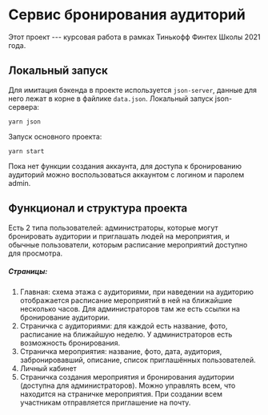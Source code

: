 # Сервис бронирования аудиторий
Этот проект --- курсовая работа в рамках Тинькофф Финтех Школы 2021 года.

## Локальный запуск
Для имитация бэкенда в проекте используется `json-server`, данные для него лежат в корне в файлике `data.json`. Локальный запуск json-сервера:
```
yarn json
```
Запуск основного проекта:
```
yarn start
```
Пока нет функции создания аккаунта, для доступа к бронированию аудиторий можно воспользоваться аккаунтом с логином и паролем admin. 

## Функционал и структура проекта
Есть 2 типа пользователей: администраторы, которые могут бронировать аудитории и приглашать людей на мероприятия, и обычные пользователи, которым расписание мероприятий доступно для просмотра.

##### Страницы:
1. Главная: схема этажа с аудиториями, при наведении на аудиторию отображается расписание мероприятий в ней на ближайшие несколько часов. Для администраторов там же есть ссылки на бронирование аудитории.
2. Страничка с аудиториями: для каждой есть название, фото, расписание на ближайшую неделю. У администраторов есть возможность бронирования.
3. Страничка мероприятия: название, фото, дата, аудитория, забронировавший, описание, список приглашённых пользователей.
4. Личный кабинет
5. Страничка создания мероприятия и бронирования аудитории (доступна для администраторов). Можно управлять всем, что находится на страничке мероприятия. При создании всем участникам отправляется приглашение на почту.
